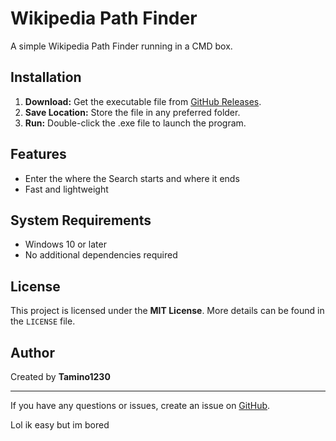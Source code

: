 # Wikipedia Path Finder

A simple Wikipedia Path Finder running in a CMD box.

## Installation

1. **Download:** Get the executable file from [GitHub Releases](https://github.com/Tamino1230/WikipediaPathFinder/releases).
2. **Save Location:** Store the file in any preferred folder.
3. **Run:** Double-click the .exe file to launch the program.

## Features

- Enter the where the Search starts and where it ends
- Fast and lightweight

## System Requirements

- Windows 10 or later
- No additional dependencies required

## License

This project is licensed under the **MIT License**. More details can be found in the `LICENSE` file.

## Author

Created by **Tamino1230**

---
If you have any questions or issues, create an issue on [GitHub](https://github.com/Tamino1230/WikipediaPathFinder/issues).

Lol ik easy but im bored
